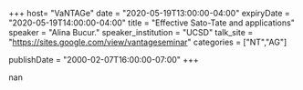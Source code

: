 +++
  host= "VaNTAGe"
  date = "2020-05-19T13:00:00-04:00"
  expiryDate = "2020-05-19T14:00:00-04:00"
  title = "Effective Sato-Tate and applications"
  speaker = "Alina Bucur."
  speaker_institution = "UCSD"
  talk_site = "https://sites.google.com/view/vantageseminar"
  categories = ["NT","AG"]

  publishDate = "2000-02-07T16:00:00-07:00"
+++

nan